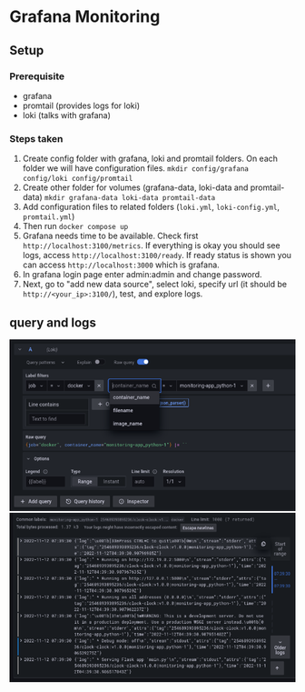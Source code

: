 Grafana Monitoring
=======

## Setup
### Prerequisite
* grafana
* promtail (provides logs for loki)
* loki (talks with grafana)

### Steps taken
1. Create config folder
with grafana, loki and promtail folders. On each folder we will have
configuration files. `mkdir config/grafana config/loki config/promtail`
2. Create other folder for volumes (grafana-data, loki-data and promtail-data) `mkdir grafana-data loki-data promtail-data`
3. Add configuration files to related folders (`loki.yml`, `loki-config.yml`, `promtail.yml`)
4. Then run `docker compose up`
5. Grafana needs time to be available. Check first `http://localhost:3100/metrics`. If
everything is okay you should see logs, access `http://localhost:3100/ready`. If ready
status is shown you can access `http://localhost:3000` which is grafana.
6. In grafana login page enter admin:admin and change password.
7. Next, go to "add new data source", select loki, specify url (it should be
`http://<your_ip>:3100/`), test, and explore logs.

## query and logs
![](https://github.com/Amirka-Kh/devops-labs/blob/lab7/monitoring/img.png)
![](https://github.com/Amirka-Kh/devops-labs/blob/lab7/monitoring/img_1.png)